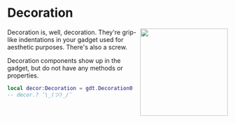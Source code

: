 # Decoration

<img src="https://docs.retrogadgets.game/api/modules/Decoration.png" width="200" align="right">

Decoration is, well, decoration. They're grip-like indentations in your gadget used for aesthetic purposes. There's also a screw.

Decoration components show up in the gadget, but do not have any methods or properties.

```lua
local decor:Decoration = gdt.Decoration0
-- decor.? ¯\_(ツ)_/¯
```